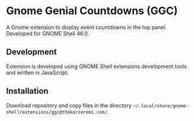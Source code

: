 # Gnome Genial Countdowns (GGC)
A Gnome extension to display event countdowns in the top panel.
Developed for GNOME Shell 46.0.

## Development
Extension is developed using GNOME Shell extensions development tools and written in JavaScript.

## Installation
Download repository and copy files in the directory `~/.local/share/gnome-shell/extensions/ggc@thekorzeremi.com/`.